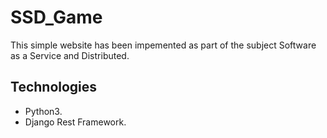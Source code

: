 # SSD_Game

This simple website has been impemented as part of the subject Software as a Service and Distributed.

## Technologies

- Python3.
- Django Rest Framework.
